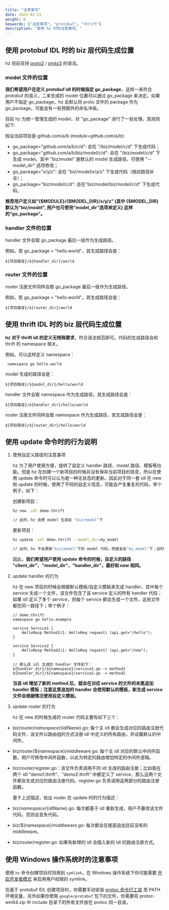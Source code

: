 ```yaml
---
title: "注意事项"
date: 2023-02-21
weight: 8
keywords: ["注意事项", "protobuf", "thrift"]
description: "使用 hz 时的注意事项。"
---
```


## 使用 protobuf IDL 时的 biz 层代码生成位置

hz 目前支持 [proto2](https://developers.google.com/protocol-buffers/docs/proto) / [proto3](https://developers.google.com/protocol-buffers/docs/proto3) 的语法。

### model 文件的位置

**我们希望用户在定义 protobuf idl 的时候指定 go_package**，这样一来符合 protobuf 的语义，二来生成的 model 位置可以通过 go_package 来决定。如果用户不指定 go_package，hz 会默认将 proto 文件的 package 作为 go_package，可能会有一些预期外的命名冲突。

目前 hz 为统一管理生成的 model，对 "go_package" 进行了一些处理，其规则如下:

假设当前项目是 github.com/a/b (module=github.com/a/b):

- go_package="github.com/a/b/c/d": 会在 "/biz/model/c/d" 下生成代码；
- go_package="github.com/a/b/biz/model/c/d": 会在 "/biz/model/c/d" 下生成 model，其中 "biz/model" 是默认的 model 生成路径，可使用 "--model_dir" 选项修改；
- go_package="x/y/z": 会在 "biz/model/x/y/z" 下生成代码（相对路径补全）；
- go_package="biz/model/c/d": 会在"biz/model/biz/model/c/d" 下生成代码。

**推荐用户定义如“{$MODULE}/{$MODEL_DIR}/x/y/z” (其中 {$MODEL_DIR} 默认为"biz/model", 用户也可使用“model_dir”选项来定义) 这样的“go_package”。**

### handler 文件的位置

handler 文件会取 go_package 最后一级作为生成路径。

例如，若 go_package = "hello.world"，其生成路径会是：

`${项目路径}/${handler_dir}/world`

### router 文件的位置

router 注册文件同样会取 go_package 最后一级作为生成路径。

例如，若 go_package = "hello.world"，其生成路径会是：

`${项目路径}/${router_dir}/world`

## 使用 thrift IDL 时的 biz 层代码生成位置

**hz 对于 thrift idl 的定义无特殊要求**，符合语法规范即可。代码的生成路径会和 thrift 的 namespace 相关。

例如，可以这样定义 namespace：

```thrift
 namespace go hello.world
```

model 生成的路径会是：

`${项目路径}/${model_dir}/hello/world`

handler 文件会取 namespace 作为生成路径，其生成路径会是：

`${项目路径}/${handler_dir}/hello/world`

router 注册文件同样会取 namespace 作为生成路径，其生成路径会是：

`${项目路径}/${router_dir}/hello/world`

## 使用 update 命令时的行为说明

1. 使用自定义路径的注意事项

   hz 为了用户使用方便，提供了自定义 handler 路径、model 路径、模板等功能。但是 hz 在创建一个新项目的时候并没有保存当前项目的信息，所以在使用 update 命令时可以认为是一种无状态的更新。因此对于同一套 idl 在 new 和 update 的时候，使用了不同的自定义信息，可能会产生重复的代码，举个例子，如下：

   创建新项目：

   ```bash
   hz new -idl demo.thrift

   // 此时，hz 会把 model 生成在 "biz/model"下
   ```

   更新项目：

   ```bash
   hz update -idl demo.thrift --model_dir=my_model

   // 此时，hz 不会更新"biz/model"下的 model 代码，而是会在"my_model"下；这时"biz/model"和"my_model"下的代码就会重复，且新生成的 handler 会依赖"my_model"，之前的 handler 会依赖"biz/model"，这时就需要用户手动删除&改动一些代码了。
   ```

   因此，**我们希望用户使用 update 命令的时候，自定义的路径 "client_dir"、"model_dir"、"handler_dir"，最好和 new 相同。**

2. update handler 的行为

   hz 在 new 项目的时候会根据默认模板/自定义模板来生成 handler，其中每个 service 生成一个文件，该文件包含了该 service 定义的所有 handler 代码；如果 idl 定义了多个 service，则每个 service 都会生成一个文件，这些文件都在同一路径下；举个例子：

   ```thrift
   // demo.thrift
   namespace go hello.example

   service Service1 {
       HelloResp Method1(1: HelloReq request) (api.get="/hello");
   }

   service Service2 {
       HelloResp Method2(1: HelloReq request) (api.get="/new");
   }

   // 那么该 idl 生成的 handler 文件如下：
   ${handler_dir}/${namespace}/service1.go -> method1
   ${handler_dir}/${namespace}/service2.go -> method2
   ```

   **当该 idl 增加了新的 method 后，就会在对应 service 的文件的末尾追加 handler 模板；注意这里追加的 handler 会使用默认的模板，新生成 service 文件会根据情况使用自定义模板。**

3. update router 的行为

   hz 在 new 的时候生成的 router 代码主要有如下三个：

- biz/router/${namespace}/${idlName}.go: 每个主 idl 都会生成对应的路由注册代码文件，该文件以路由组的方式注册 idl 中定义的所有路由，并设置默认的中间件。

<!---->

- biz/router/${namespace}/middleware.go: 每个主 idl 对应的默认中间件函数，用户可修改中间件函数，以此为特定的路由增加特定的中间件逻辑。

<!---->

- biz/router/register.go：该文件负责调用不同 idl 生成的路由注册；比如我在两个 idl "demo1.thrift"、"demo2.thrift" 中都定义了 service，那么这两个文件都会生成对应的路由注册代码。register.go 负责调用这两部分的路由注册函数。

  基于上述描述，给出 router 在 update 时的行为描述：

- biz/${namespace}/${idlName}.go: 每次都基于 idl 重新生成，用户不要改该文件代码，否则会丢失代码。

<!---->

- biz/${namespace}/middleware.go: 每次都会在尾部追加目前没有的 middleware。

<!---->

- biz/router/register.go: 如果有新增的 idl 会插入新的 idl 的路由注册方式。

## 使用 Windows 操作系统时的注意事项

使用 `hz` 命令创建项目时将用到 `symlink`，在 Windows 操作系统下你可能需要 [开启开发者模式](https://learn.microsoft.com/en-us/windows/apps/get-started/enable-your-device-for-development) 来启用用户权限的 symlink。

在基于 protobuf IDL 创建项目时，你需要手动安装 [protoc 命令行工具](https://github.com/protocolbuffers/protobuf/releases) 至 PATH 环境变量，另外如果你使用 `google/protobuf` 包下的文件，你需要将 protoc-win64.zip 中 include 目录下的所有文件放在 protoc 同一目录。
